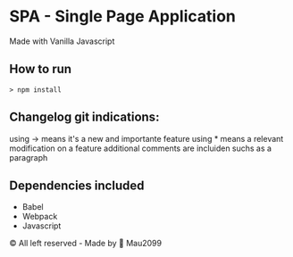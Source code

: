 # SPA - Single Page Application
Made with Vanilla Javascript

## How to run
``` 
> npm install

```
## Changelog git indications:
using -> means it's a new and importante feature
using * means a relevant modification on a feature
additional comments are incluiden suchs as a paragraph

## Dependencies included
* Babel
* Webpack
* Javascript


© All left reserved - Made by 🐧 Mau2099
